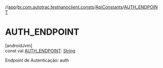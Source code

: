 //[app](../../../index.md)/[br.com.autotrac.testnanoclient.consts](../index.md)/[ApiConstants](index.md)/[AUTH_ENDPOINT](-a-u-t-h_-e-n-d-p-o-i-n-t.md)

# AUTH_ENDPOINT

[androidJvm]\
const val [AUTH_ENDPOINT](-a-u-t-h_-e-n-d-p-o-i-n-t.md): [String](https://kotlinlang.org/api/latest/jvm/stdlib/kotlin/-string/index.html)

Endpoint de Autenticação: auth
